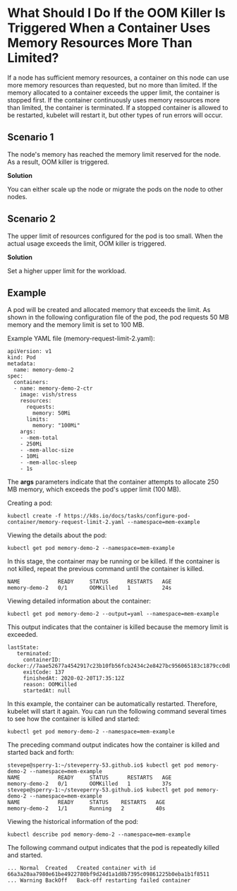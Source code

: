 # What Should I Do If the OOM Killer Is Triggered When a Container Uses Memory Resources More Than Limited?<a name="cce_faq_00002"></a>

If a node has sufficient memory resources, a container on this node can use more memory resources than requested, but no more than limited. If the memory allocated to a container exceeds the upper limit, the container is stopped first. If the container continuously uses memory resources more than limited, the container is terminated. If a stopped container is allowed to be restarted, kubelet will restart it, but other types of run errors will occur.

## Scenario 1<a name="en-us_topic_0242566259_section084113417487"></a>

The node's memory has reached the memory limit reserved for the node. As a result, OOM killer is triggered.

**Solution**

You can either scale up the node or migrate the pods on the node to other nodes.

## Scenario 2<a name="en-us_topic_0242566259_section1190644417499"></a>

The upper limit of resources configured for the pod is too small. When the actual usage exceeds the limit, OOM killer is triggered.

**Solution**

Set a higher upper limit for the workload.

## Example<a name="en-us_topic_0242566259_section991734310316"></a>

A pod will be created and allocated memory that exceeds the limit. As shown in the following configuration file of the pod, the pod requests 50 MB memory and the memory limit is set to 100 MB.

Example YAML file \(memory-request-limit-2.yaml\):

```
apiVersion: v1
kind: Pod
metadata:
  name: memory-demo-2
spec:
  containers:
  - name: memory-demo-2-ctr
    image: vish/stress
    resources:
      requests:
        memory: 50Mi
      limits:
        memory: "100Mi"
    args:
    - -mem-total
    - 250Mi
    - -mem-alloc-size
    - 10Mi
    - -mem-alloc-sleep
    - 1s
```

The  **args**  parameters indicate that the container attempts to allocate 250 MB memory, which exceeds the pod's upper limit \(100 MB\).

Creating a pod:

```
kubectl create -f https://k8s.io/docs/tasks/configure-pod-container/memory-request-limit-2.yaml --namespace=mem-example 
```

Viewing the details about the pod:

```
kubectl get pod memory-demo-2 --namespace=mem-example 
```

In this stage, the container may be running or be killed. If the container is not killed, repeat the previous command until the container is killed.

```
NAME            READY     STATUS      RESTARTS   AGE 
memory-demo-2   0/1       OOMKilled   1          24s
```

Viewing detailed information about the container:

```
kubectl get pod memory-demo-2 --output=yaml --namespace=mem-example 
```

This output indicates that the container is killed because the memory limit is exceeded.

```
lastState:
   terminated:
     containerID: docker://7aae52677a4542917c23b10fb56fcb2434c2e8427bc956065183c1879cc0dbd2
     exitCode: 137
     finishedAt: 2020-02-20T17:35:12Z
     reason: OOMKilled
     startedAt: null
```

In this example, the container can be automatically restarted. Therefore, kubelet will start it again. You can run the following command several times to see how the container is killed and started:

```
kubectl get pod memory-demo-2 --namespace=mem-example
```

The preceding command output indicates how the container is killed and started back and forth:

```
stevepe@sperry-1:~/steveperry-53.github.io$ kubectl get pod memory-demo-2 --namespace=mem-example 
NAME            READY     STATUS      RESTARTS   AGE 
memory-demo-2   0/1       OOMKilled   1          37s
stevepe@sperry-1:~/steveperry-53.github.io$ kubectl get pod memory-demo-2 --namespace=mem-example 
NAME            READY     STATUS    RESTARTS   AGE 
memory-demo-2   1/1       Running   2          40s
```

Viewing the historical information of the pod:

```
kubectl describe pod memory-demo-2 --namespace=mem-example 
```

The following command output indicates that the pod is repeatedly killed and started.

```
... Normal  Created   Created container with id 66a3a20aa7980e61be4922780bf9d24d1a1d8b7395c09861225b0eba1b1f8511 
... Warning BackOff   Back-off restarting failed container
```

